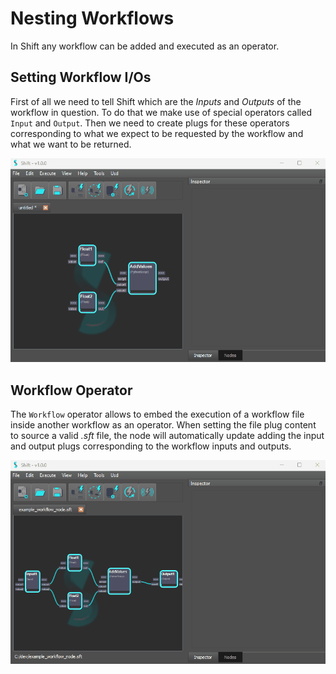 # Nesting Workflows

In Shift any workflow can be added and executed as an operator.

## Setting Workflow I/Os

First of all we need to tell Shift which are the *Inputs* and *Outputs* of the workflow in question. To do that we make use of special operators called `Input` and `Output`. Then we need to create plugs for these operators corresponding to what we expect to be requested by the workflow and what we want to be returned.

![Workflow I/Os](../images/workflow_ios.gif)

## Workflow Operator

The `Workflow` operator allows to embed the execution of a workflow file inside another workflow as an operator.
When setting the file plug content to source a valid *.sft* file, the node will automatically update adding the input and output plugs corresponding to the workflow inputs and outputs.

![Nested Workflows](../images/nested_workflows.gif)
